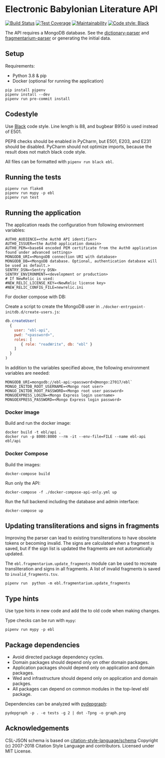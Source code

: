 # Electronic Babylonian Literature API

[![Build Status](https://travis-ci.com/ElectronicBabylonianLiterature/ebl-api.svg?branch=master)](https://travis-ci.com/ElectronicBabylonianLiterature/ebl-api)
[![Test Coverage](https://api.codeclimate.com/v1/badges/63fd8d8e40b2066cb42b/test_coverage)](https://codeclimate.com/github/ElectronicBabylonianLiterature/ebl-api/test_coverage)
[![Maintainability](https://api.codeclimate.com/v1/badges/63fd8d8e40b2066cb42b/maintainability)](https://codeclimate.com/github/ElectronicBabylonianLiterature/ebl-api/maintainability)
[![Code style: Black](https://img.shields.io/badge/codestyle-black-black)](https://black.readthedocs.io/en/stable/)

The API requires a MongoDB database. See the 
[dictionary-parser](https://github.com/ElectronicBabylonianLiterature/dictionary-parser)
and
[fragmentarium-parser](https://github.com/ElectronicBabylonianLiterature/fragmentarium-parser) 
or generating the initial data.

## Setup

Requirements:

- Python 3.8 & pip
- Docker (optional for running the application)

```shell script
pip install pipenv
pipenv install --dev
pipenv run pre-commit install
```

## Codestyle

Use [Black](https://black.readthedocs.io/en/stable/) code style. Line
length is 88, and bugbear B950 is used instead of E501. 

PEP8 checks should be enabled in PyCharm, but E501, E203, and E231 should be 
disabled. PyCharm should not optimize imports, because the result does not match
black code style.

All files can be formatted with `pipenv run black ebl`.

## Running the tests

```shell script
pipenv run flake8
pipenv run mypy -p ebl
pipenv run test
```

## Running the application

The application reads the configuration from following environment variables:
 
 ```dotenv
AUTH0_AUDIENCE=<the Auth0 API identifier>
AUTH0_ISSUER=<the Auth0 application domain>
AUTH0_PEM=<base64 encoded PEM certificate from the Auth0 application found under advanced settings>
MONGODB_URI=<MongoDB connection URI with database>
MONGODB_DB=<MongoDB database. Optional, authentication database will be used as default.>
SENTRY_DSN=<Sentry DSN>
SENTRY_ENVIRONMENT=<development or production>
# If NewRelic is used:
#NEW_RELIC_LICENSE_KEY=<NewRelic license key>
#NEW_RELIC_CONFIG_FILE=newrelic.ini
```

For docker compose with DB:

Create a script to create the MongoDB user in
`./docker-entrypoint-initdb.d/create-users.js`:

```javascript
db.createUser(
  {
    user: "ebl-api",
    pwd: "<password>",
    roles: [
       { role: "readWrite", db: "ebl" }
    ]
  }
)
```

In addition to the variables specified above, the following environment 
variables are needed:

```dotenv
MONGODB_URI=mongodb://ebl-api:<password>@mongo:27017/ebl`
MONGO_INITDB_ROOT_USERNAME=<Mongo root user>
MONGO_INITDB_ROOT_PASSWORD=<Mongo root user password>
MONGOEXPRESS_LOGIN=<Mongo Express login username>
MONGOEXPRESS_PASSWORD=<Mongo Express login password>
```

### Docker image

Build and run the docker image:

```shell script
docker build -t ebl/api . 
docker run -p 8000:8000 --rm -it --env-file=FILE --name ebl-api ebl/api
```

### Docker Compose

Build the images:

```shell script
docker-compose build
```

Run only the API:
```shell script
docker-compose -f ./docker-compose-api-only.yml up
``` 

Run the full backend including the database and admin interface:

```shell script
docker-compose up
```

## Updating transliterations and signs in fragments

Improving the parser can lead to existing transliterations to have obsolete
tokens or becoming invalid. The signs are calculated when a fragment is saved,
but if the sign list is updated the fragments are not automatically updated.

The `ebl.fragmentarium.update_fragments` module can be used to recreate
transliteration and signs in all fragments. A list of invalid fragments is
saved to `invalid_fragments.tsv`.

```shell script
pipenv run  python -m ebl.fragmentarium.update_fragments
```

## Type hints

Use type hints in new code and add the to old code when making changes.

Type checks can be run with `mypy`:

```shell script
pipenv run mypy -p ebl
```

## Package dependencies

- Avoid directed package dependency cycles.
- Domain packages should depend only on other domain packages.
- Application packages should depend only on application and domain packages.
- Wed and infrastructure should depend only on application and domain packges.
- All packages can depend on common modules in the top-level ebl package.

Dependencies can be analyzed with
[pydepgraph](https://github.com/stefano-maggiolo/pydepgraph):

```shell script
pydepgraph -p . -e tests -g 2 | dot -Tpng -o graph.png
```

## Acknowledgements

CSL-JSON schema is based on
[citation-style-language/schema](https://github.com/citation-style-language/schema)
Copyright (c) 2007-2018 Citation Style Language and contributors.
Licensed under MIT License.
